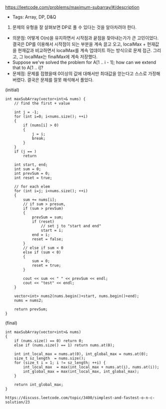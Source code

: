 https://leetcode.com/problems/maximum-subarray/#/description

* Tags: Array, DP, D&Q

1. 문제의 유형을 잘 살펴보면 DP로 풀 수 있다는 것을 알아차려야 한다.
* 의문점: 어떻게 O(n)을 유지하면서 시작점과 끝점을 찾아내는가가 큰 고민이었다. 결국은 DP를 이용해서 시작점이 되는 부분을 계속 끌고 오고, localMax + 현재값을 현재값과 비교하면서 localMax를 계속 업데이트 하는 방식으로 문제 접근. 그리고, 그 localMax는 finalMax에 계속 저장했다.
* Suppose we've solved the problem for A[1 .. i - 1]; how can we extend that to A[1 .. i]?
* 문제점: 문제를 접했을때 0이상의 값에 대해서만 최대값을 얻는다고 스스로 가정해 버렸다. 결국은 문제를 잘못 해석해서 풀었다.


(initial)

```
int maxSubArray(vector<int>& nums) {
	// find the first + value

	int j = -1;
	for (int i=0; i<nums.size(); ++i)
	{
		if (nums[i] > 0)
		{
			j = i;
			break;
		}
	}
	if (j == )
		return

	int start, end;
	int sum = 0;
	int prevSum = 0;
	int reset = true;

	// for each elem
	for (int i=j; i<nums.size(); ++i)
	{
		sum += nums[i];
		// if sum > presum,
		if (sum > prevSum)
		{
			prevSum = sum;
			if (reset)
				// set j to "start and end"
				start = i;
			end = i;
			reset = false;
		}
		// else if sum < 0
		else if (sum < 0)
		{
			sum = 0;
			reset = true;
		}

		cout << sum << " " << prevSum << endl;
		cout << "test" << endl;
	}

	vector<int> nums2(nums.begin()+start, nums.begin()+end);
	nums = nums2;

	return prevSum;
}
```

(final)
```
int maxSubArray(vector<int>& nums)
{
    if (nums.size() == 0) return 0;
    else if (nums.size() == 1) return nums.at(0);

    int int_local_max = nums.at(0), int_global_max = nums.at(0);
    size_t sz_length  = nums.size();
    for (size_t i = 1; i != sz_length; ++i) {
        int_local_max  = max(int_local_max + nums.at(i), nums.at(i));
        int_global_max = max(int_local_max, int_global_max);
    }

    return int_global_max;
}

https://discuss.leetcode.com/topic/3400/simplest-and-fastest-o-n-c-solution/23
```
